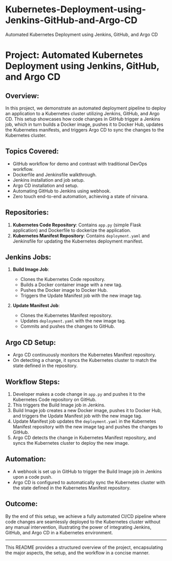 # Kubernetes-Deployment-using-Jenkins-GitHub-and-Argo-CD
Automated Kubernetes Deployment using Jenkins, GitHub, and Argo CD

# Project: Automated Kubernetes Deployment using Jenkins, GitHub, and Argo CD

## Overview:
In this project, we demonstrate an automated deployment pipeline to deploy an application to a Kubernetes cluster utilizing Jenkins, GitHub, and Argo CD. This setup showcases how code changes in GitHub trigger a Jenkins job, which in turn builds a Docker image, pushes it to Docker Hub, updates the Kubernetes manifests, and triggers Argo CD to sync the changes to the Kubernetes cluster.

## Topics Covered:
- GitHub workflow for demo and contrast with traditional DevOps workflow.
- Dockerfile and Jenkinsfile walkthrough.
- Jenkins installation and job setup.
- Argo CD installation and setup.
- Automating GitHub to Jenkins using webhook.
- Zero touch end-to-end automation, achieving a state of nirvana.

## Repositories:
1. **Kubernetes Code Repository**: Contains `app.py` (simple Flask application) and Dockerfile to dockerize the application.
2. **Kubernetes Manifest Repository**: Contains `deployment.yaml` and Jenkinsfile for updating the Kubernetes deployment manifest.

## Jenkins Jobs:
1. **Build Image Job**: 
   - Clones the Kubernetes Code repository.
   - Builds a Docker container image with a new tag.
   - Pushes the Docker image to Docker Hub.
   - Triggers the Update Manifest job with the new image tag.
   
2. **Update Manifest Job**:
   - Clones the Kubernetes Manifest repository.
   - Updates `deployment.yaml` with the new image tag.
   - Commits and pushes the changes to GitHub.

## Argo CD Setup:
- Argo CD continuously monitors the Kubernetes Manifest repository.
- On detecting a change, it syncs the Kubernetes cluster to match the state defined in the repository.

## Workflow Steps:
1. Developer makes a code change in `app.py` and pushes it to the Kubernetes Code repository on GitHub.
2. This triggers the Build Image job in Jenkins.
3. Build Image job creates a new Docker image, pushes it to Docker Hub, and triggers the Update Manifest job with the new image tag.
4. Update Manifest job updates the `deployment.yaml` in the Kubernetes Manifest repository with the new image tag and pushes the changes to GitHub.
5. Argo CD detects the change in Kubernetes Manifest repository, and syncs the Kubernetes cluster to deploy the new image.

## Automation:
- A webhook is set up in GitHub to trigger the Build Image job in Jenkins upon a code push.
- Argo CD is configured to automatically sync the Kubernetes cluster with the state defined in the Kubernetes Manifest repository.

## Outcome:
By the end of this setup, we achieve a fully automated CI/CD pipeline where code changes are seamlessly deployed to the Kubernetes cluster without any manual intervention, illustrating the power of integrating Jenkins, GitHub, and Argo CD in a Kubernetes environment.


---


This README provides a structured overview of the project, encapsulating the major aspects, the setup, and the workflow in a concise manner.
